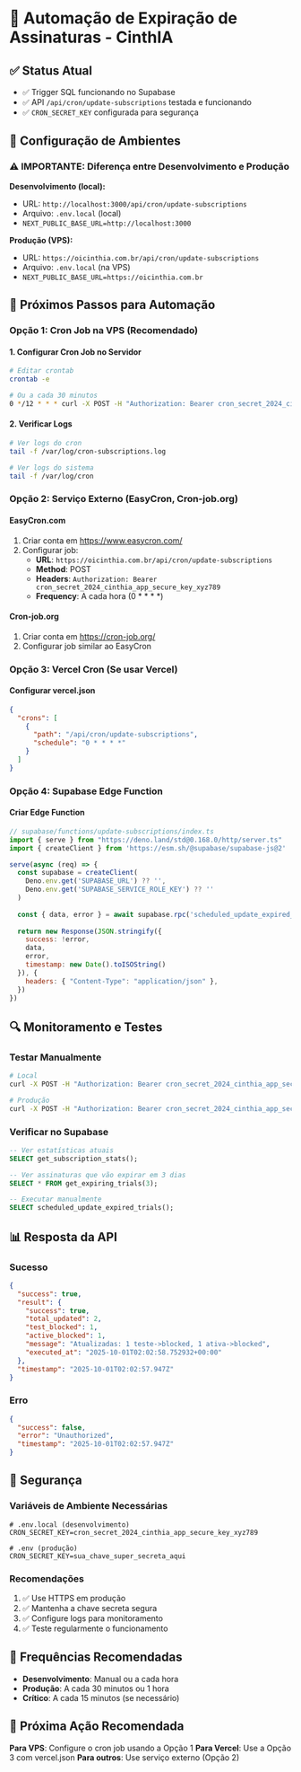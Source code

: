 # 🤖 Automação de Expiração de Assinaturas - CinthIA

## ✅ **Status Atual**
- ✅ Trigger SQL funcionando no Supabase
- ✅ API `/api/cron/update-subscriptions` testada e funcionando
- ✅ `CRON_SECRET_KEY` configurada para segurança

## 🔧 **Configuração de Ambientes**

### **⚠️ IMPORTANTE: Diferença entre Desenvolvimento e Produção**

**Desenvolvimento (local):**
- URL: `http://localhost:3000/api/cron/update-subscriptions`
- Arquivo: `.env.local` (local)
- `NEXT_PUBLIC_BASE_URL=http://localhost:3000`

**Produção (VPS):**
- URL: `https://oicinthia.com.br/api/cron/update-subscriptions`
- Arquivo: `.env.local` (na VPS)
- `NEXT_PUBLIC_BASE_URL=https://oicinthia.com.br`

## 🚀 Próximos Passos para Automação

### Opção 1: Cron Job na VPS (Recomendado)

#### 1. Configurar Cron Job no Servidor
```bash
# Editar crontab
crontab -e

# Ou a cada 30 minutos
0 */12 * * * curl -X POST -H "Authorization: Bearer cron_secret_2024_cinthia_app_secure_key_xyz78965156161484966" https://oicinthia.com.br/api/cron/update-subscriptions >> /var/log/cron-subscriptions.log 2>&1
```

#### 2. Verificar Logs
```bash
# Ver logs do cron
tail -f /var/log/cron-subscriptions.log

# Ver logs do sistema
tail -f /var/log/cron
```

### Opção 2: Serviço Externo (EasyCron, Cron-job.org)

#### EasyCron.com
1. Criar conta em https://www.easycron.com/
2. Configurar job:
   - **URL**: `https://oicinthia.com.br/api/cron/update-subscriptions`
   - **Method**: POST
   - **Headers**: `Authorization: Bearer cron_secret_2024_cinthia_app_secure_key_xyz789`
   - **Frequency**: A cada hora (0 * * * *)

#### Cron-job.org
1. Criar conta em https://cron-job.org/
2. Configurar job similar ao EasyCron

### Opção 3: Vercel Cron (Se usar Vercel)

#### Configurar vercel.json
```json
{
  "crons": [
    {
      "path": "/api/cron/update-subscriptions",
      "schedule": "0 * * * *"
    }
  ]
}
```

### Opção 4: Supabase Edge Function

#### Criar Edge Function
```javascript
// supabase/functions/update-subscriptions/index.ts
import { serve } from "https://deno.land/std@0.168.0/http/server.ts"
import { createClient } from 'https://esm.sh/@supabase/supabase-js@2'

serve(async (req) => {
  const supabase = createClient(
    Deno.env.get('SUPABASE_URL') ?? '',
    Deno.env.get('SUPABASE_SERVICE_ROLE_KEY') ?? ''
  )
  
  const { data, error } = await supabase.rpc('scheduled_update_expired_trials')
  
  return new Response(JSON.stringify({ 
    success: !error,
    data, 
    error,
    timestamp: new Date().toISOString()
  }), {
    headers: { "Content-Type": "application/json" },
  })
})
```

## 🔍 Monitoramento e Testes

### Testar Manualmente
```bash
# Local
curl -X POST -H "Authorization: Bearer cron_secret_2024_cinthia_app_secure_key_xyz789" http://localhost:3000/api/cron/update-subscriptions

# Produção
curl -X POST -H "Authorization: Bearer cron_secret_2024_cinthia_app_secure_key_xyz789" https://oicinthia.com.br/api/cron/update-subscriptions
```

### Verificar no Supabase
```sql
-- Ver estatísticas atuais
SELECT get_subscription_stats();

-- Ver assinaturas que vão expirar em 3 dias
SELECT * FROM get_expiring_trials(3);

-- Executar manualmente
SELECT scheduled_update_expired_trials();
```

## 📊 Resposta da API

### Sucesso
```json
{
  "success": true,
  "result": {
    "success": true,
    "total_updated": 2,
    "test_blocked": 1,
    "active_blocked": 1,
    "message": "Atualizadas: 1 teste->blocked, 1 ativa->blocked",
    "executed_at": "2025-10-01T02:02:58.752932+00:00"
  },
  "timestamp": "2025-10-01T02:02:57.947Z"
}
```

### Erro
```json
{
  "success": false,
  "error": "Unauthorized",
  "timestamp": "2025-10-01T02:02:57.947Z"
}
```

## 🔐 Segurança

### Variáveis de Ambiente Necessárias
```env
# .env.local (desenvolvimento)
CRON_SECRET_KEY=cron_secret_2024_cinthia_app_secure_key_xyz789

# .env (produção)
CRON_SECRET_KEY=sua_chave_super_secreta_aqui
```

### Recomendações
1. ✅ Use HTTPS em produção
2. ✅ Mantenha a chave secreta segura
3. ✅ Configure logs para monitoramento
4. ✅ Teste regularmente o funcionamento

## 📅 Frequências Recomendadas

- **Desenvolvimento**: Manual ou a cada hora
- **Produção**: A cada 30 minutos ou 1 hora
- **Crítico**: A cada 15 minutos (se necessário)

## 🎯 Próxima Ação Recomendada

**Para VPS**: Configure o cron job usando a Opção 1
**Para Vercel**: Use a Opção 3 com vercel.json
**Para outros**: Use serviço externo (Opção 2)